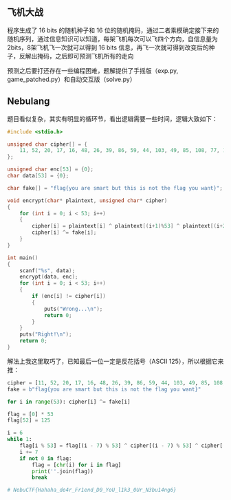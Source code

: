 ## 飞机大战

程序生成了 16 bits 的随机种子和 16 位的随机掩码，通过二者乘模确定接下来的随机序列，通过信息知识可以知道，每架飞机每次可以飞四个方向，自信息量为2bits，8架飞机飞一次就可以得到 16 bits 信息，再飞一次就可得到改变后的种子，反解出掩码，之后即可预测飞机所有的走向

预测之后要打还存在一些编程困难，题解提供了手摇版（exp.py, game_patched.py）和自动交互版（solve.py）

## Nebulang

题目看似复杂，其实有明显的循环节，看出逻辑需要一些时间，逻辑大致如下：

```cpp
#include <stdio.h>

unsigned char cipher[] = {
    11, 52, 20, 17, 16, 48, 26, 39, 86, 59, 44, 103, 49, 85, 108, 77, 11, 13, 3, 87, 64, 67, 85, 111, 79, 79, 100, 55, 86, 77, 42, 14, 63, 65, 31, 85, 39, 15, 74, 49, 126, 23, 87, 33, 81, 66, 71, 41, 42, 106, 126, 64, 43
};

unsigned char enc[53] = {0};
char data[53] = {0};

char fake[] = "flag{you are smart but this is not the flag you want}";

void encrypt(char* plaintext, unsigned char* cipher)
{
    for (int i = 0; i < 53; i++)
    {
        cipher[i] = plaintext[i] ^ plaintext[(i+1)%53] ^ plaintext[(i+2)%53] ^ plaintext[(i+3)%53] ^ plaintext[(i+4)%53] ^ plaintext[(i+5)%53] ^ plaintext[(i+6)%53];
        cipher[i] ^= fake[i];
    }
}

int main()
{
    scanf("%s", data);
    encrypt(data, enc);
    for (int i = 0; i < 53; i++)
    {
        if (enc[i] != cipher[i])
        {
            puts("Wrong...\n");
            return 0;
        }
    }
    puts("Right!\n");
    return 0;
}
```

解法上我这里取巧了，已知最后一位一定是反花括号（ASCII 125），所以根据它来推：

```python
cipher = [11, 52, 20, 17, 16, 48, 26, 39, 86, 59, 44, 103, 49, 85, 108, 77, 11, 13, 3, 87, 64, 67, 85, 111, 79, 79, 100, 55, 86, 77, 42, 14, 63, 65, 31, 85, 39, 15, 74, 49, 126, 23, 87, 33, 81, 66, 71, 41, 42, 106, 126, 64, 43]
fake = b"flag{you are smart but this is not the flag you want}"

for i in range(53): cipher[i] ^= fake[i]

flag = [0] * 53
flag[52] = 125

i = 6
while 1:
    flag[i % 53] = flag[(i - 7) % 53] ^ cipher[(i - 7) % 53] ^ cipher[(i - 6) % 53]
    i += 7
    if not 0 in flag:
        flag = [chr(i) for i in flag]
        print(''.join(flag))
        break

# NebuCTF{Hahaha_de4r_Fr1end_D0_YoU_l1k3_0Ur_N3bu14ng6}
```
